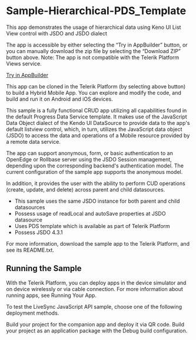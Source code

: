 # Sample-Hierarchical-PDS_Template
This app demonstrates the usage of hierarchical data using Keno UI List View control with JSDO and JSDO dialect

The app is accessible by either selecting the “Try in AppBuilder” button, or you can manually download the zip file by selecting the “Download ZIP” button above. Note: The app is not compatible with the Telerik Platform Views service.

<a href="https://platform.telerik.com/#appbuilder/clone/https://github.com/audaciousanil/Sample-Hierarchical-PDS_Template">Try in AppBuilder</a>

This app can be cloned in the Telerik Platform (by selecting above button) to build a Hybrid Mobile App. You can explore and modify the code, and build and run it on Android and iOS devices.

This sample is a fully functional CRUD app utilizing all capabilities found in the default Progress Data Service template. It makes use of the JavaScript Data Object dialect of the Kendo UI DataSource to provide data to the app's default listview control, which, in turn, utilizes the JavaScript data object (JSDO) to access the data and operations of a Mobile resource provided by a remote data service.

The app can support anonymous, form, or basic authentication to an OpenEdge or Rollbase server using the JSDO Session management, depending upon the corresponding backend's authentication model. The current configuration of the sample app supports the anonymous model.

In addition, it provides the user with the ability to perform CUD operations (create, update, and delete) across parent and child datasources.

   - This sample uses the same JSDO instance for both parent and child datasources
   - Possess usage of readLocal and autoSave properties at JSDO datasource
   - Uses PDS template which is available as part of Telerik Platform
   - Possess JSDO 4.3.1 

For more information, download the sample app to the Telerik Platform, and see its README.txt.

## Running the Sample

With the Telerik Platform, you can deploy apps in the device simulator and on device wirelessly or via cable connection. For more information about running apps, see Running Your App.

To test the LiveSync JavaScript API sample, choose one of the following deployment methods.

Build your project for the companion app and deploy it via QR code.
Build your project as an application package with the Debug build configuration.

